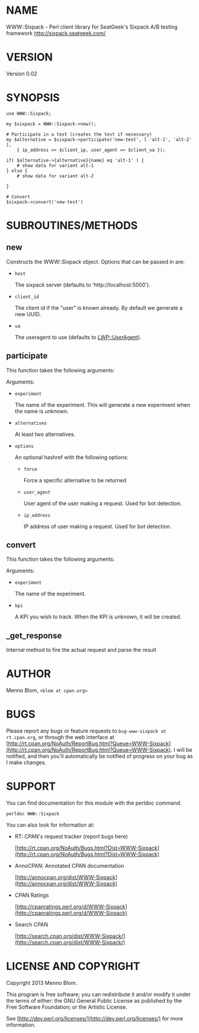 # NAME

WWW::Sixpack - Perl client library for SeatGeek's Sixpack A/B testing framework http://sixpack.seatgeek.com/

# VERSION

Version 0.02

# SYNOPSIS

    use WWW::Sixpack;

    my $sixpack = WWW::Sixpack->new();

    # Participate in a test (creates the test if necessary)
    my $alternative = $sixpack->participate('new-test', [ 'alt-1', 'alt-2' ],
        { ip_address => $client_ip, user_agent => $client_ua });

    if( $alternative->{alternative}{name} eq 'alt-1' ) {
        # show data for variant alt-1
    } else {
        # show data for variant alt-2

    }

    # Convert
    $sixpack->convert('new-test')

# SUBROUTINES/METHODS

## new

Constructs the WWW::Sixpack object. Options that can be passed in are:

- `host`

    The sixpack server (defaults to 'http://localhost:5000').

- `client_id`

    The client id if the "user" is known already. By default we generate a new UUID.

- `ua`

    The useragent to use (defaults to [LWP::UserAgent](http://search.cpan.org/perldoc?LWP::UserAgent)).

## participate

This function takes the following arguments:

Arguments:

- `experiment`

    The name of the experiment. This will generate a new experiment when the name is unknown.

- `alternatives`

    At least two alternatives.

- `options`

    An optional hashref with the following options:

    - `force`

        Force a specific alternative to be returned

    - `user_agent`

        User agent of the user making a request. Used for bot detection.

    - `ip_address`

        IP address of user making a request. Used for bot detection.

## convert

This function takes the following arguments:

Arguments:

- `experiment`

    The name of the experiment.

- `kpi`

    A KPI you wish to track. When the KPI is unknown, it will be created.

## \_get\_response

Internal method to fire the actual request and parse the result

# AUTHOR

Menno Blom, `<blom at cpan.org>`

# BUGS

Please report any bugs or feature requests to `bug-www-sixpack at rt.cpan.org`, or through
the web interface at [http://rt.cpan.org/NoAuth/ReportBug.html?Queue=WWW-Sixpack](http://rt.cpan.org/NoAuth/ReportBug.html?Queue=WWW-Sixpack).  I will be notified, and then you'll
automatically be notified of progress on your bug as I make changes.

# SUPPORT

You can find documentation for this module with the perldoc command.

    perldoc WWW::Sixpack



You can also look for information at:

- RT: CPAN's request tracker (report bugs here)

    [http://rt.cpan.org/NoAuth/Bugs.html?Dist=WWW-Sixpack](http://rt.cpan.org/NoAuth/Bugs.html?Dist=WWW-Sixpack)

- AnnoCPAN: Annotated CPAN documentation

    [http://annocpan.org/dist/WWW-Sixpack](http://annocpan.org/dist/WWW-Sixpack)

- CPAN Ratings

    [http://cpanratings.perl.org/d/WWW-Sixpack](http://cpanratings.perl.org/d/WWW-Sixpack)

- Search CPAN

    [http://search.cpan.org/dist/WWW-Sixpack/](http://search.cpan.org/dist/WWW-Sixpack/)

# LICENSE AND COPYRIGHT

Copyright 2013 Menno Blom.

This program is free software; you can redistribute it and/or modify it
under the terms of either: the GNU General Public License as published
by the Free Software Foundation; or the Artistic License.

See [http://dev.perl.org/licenses/](http://dev.perl.org/licenses/) for more information.



